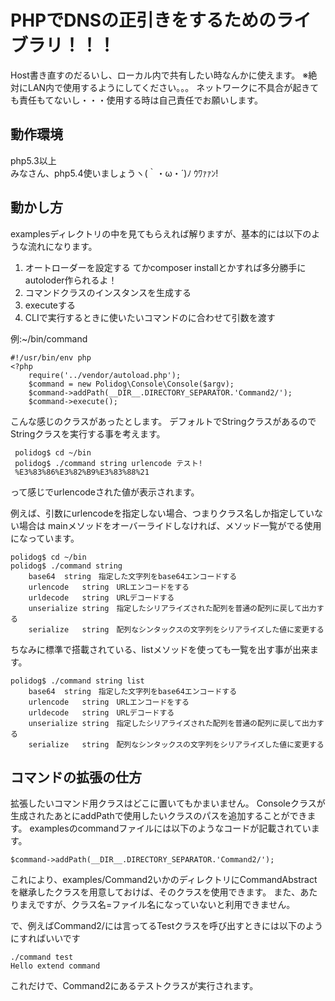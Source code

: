 PHPでDNSの正引きをするためのライブラリ！！！
==========

Host書き直すのだるいし、ローカル内で共有したい時なんかに使えます。
※絶対にLAN内で使用するようにしてください。。。
ネットワークに不具合が起きても責任もてないし・・・使用する時は自己責任でお願いします。


動作環境
------------
php5.3以上  
みなさん、php5.4使いましょうヽ(｀・ω・´)ﾉ ｳﾜｧｧﾝ!

動かし方
------------
examplesディレクトリの中を見てもらえれば解りますが、基本的には以下のような流れになります。
1. オートローダーを設定する
てかcomposer installとかすれば多分勝手にautoloder作られるよ！
2. コマンドクラスのインスタンスを生成する
3. executeする
4. CLIで実行するときに使いたいコマンドのに合わせて引数を渡す

例:~/bin/command
    
    #!/usr/bin/env php
    <?php
        require('../vendor/autoload.php');
        $command = new Polidog\Console\Console($argv);
        $command->addPath(__DIR__.DIRECTORY_SEPARATOR.'Command2/');
        $command->execute();	 


こんな感じのクラスがあったとします。
デフォルトでStringクラスがあるのでStringクラスを実行する事を考えます。

     polidog$ cd ~/bin
     polidog$ ./command string urlencode テスト!
     %E3%83%86%E3%82%B9%E3%83%88%21


って感じでurlencodeされた値が表示されます。



例えば、引数にurlencodeを指定しない場合、つまりクラス名しか指定していない場合は
mainメソッドをオーバーライドしなければ、メソッド一覧がでる使用になっています。

    polidog$ cd ~/bin
    polidog$ ./command string
        base64	string　指定した文字列をbase64エンコードする
        urlencode	string　URLエンコードをする
        urldecode	string　URLデコードする
        unserialize	string　指定したシリアライズされた配列を普通の配列に戻して出力する
        serialize	string　配列なシンタックスの文字列をシリアライズした値に変更する

ちなみに標準で搭載されている、listメソッドを使っても一覧を出す事が出来ます。

    polidog$ ./command string list
        base64	string　指定した文字列をbase64エンコードする
        urlencode	string　URLエンコードをする
        urldecode	string　URLデコードする
        unserialize	string　指定したシリアライズされた配列を普通の配列に戻して出力する
        serialize	string　配列なシンタックスの文字列をシリアライズした値に変更する


コマンドの拡張の仕方
------------
拡張したいコマンド用クラスはどこに置いてもかまいません。
Consoleクラスが生成されたあとにaddPathで使用したいクラスのパスを追加することができます。
examplesのcommandファイルには以下のようなコードが記載されています。
    
    $command->addPath(__DIR__.DIRECTORY_SEPARATOR.'Command2/');

これにより、examples/Command2いかのディレクトリにCommandAbstractを継承したクラスを用意しておけば、そのクラスを使用できます。
また、あたりまえですが、クラス名=ファイル名になっていないと利用できません。

で、例えばCommand2/には言ってるTestクラスを呼び出すときには以下のようにすればいいです

    ./command test
    Hello extend command

これだけで、Command2にあるテストクラスが実行されます。
